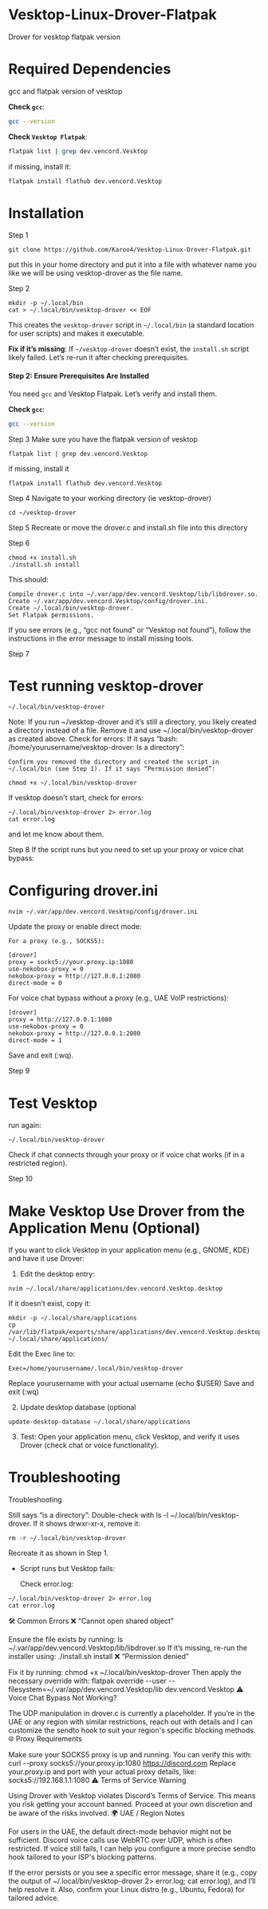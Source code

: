 # Vesktop-Linux-Drover-Flatpak
Drover for vesktop flatpak version

# Required Dependencies
gcc and flatpak version of vesktop

**Check `gcc`**:
```bash
gcc --version
```
**Check `Vesktop Flatpak`**:
```bash
flatpak list | grep dev.vencord.Vesktop
```
if missing, install it:
```bash
flatpak install flathub dev.vencord.Vesktop
```


# Installation
Step 1
```
git clone https://github.com/Karoo4/Vesktop-Linux-Drover-Flatpak.git
```
put this in your home directory and put it into a file with whatever name you like we will be using vesktop-drover as the file name.

Step 2
```
mkdir -p ~/.local/bin
cat > ~/.local/bin/vesktop-drover << EOF
```
This creates the `vesktop-drover` script in `~/.local/bin` (a standard location for user scripts) and makes it executable.

 **Fix if it’s missing**:
If `~/vesktop-drover` doesn’t exist, the `install.sh` script likely failed. Let’s re-run it after checking prerequisites.

#### Step 2: Ensure Prerequisites Are Installed
You need `gcc` and Vesktop Flatpak. Let’s verify and install them.

 **Check `gcc`**:
```bash
gcc --version
```

Step 3
Make sure you have the flatpak version of vesktop
```
flatpak list | grep dev.vencord.Vesktop
```
if missing, install it
```
flatpak install flathub dev.vencord.Vesktop
```

Step 4
Navigate to your working directory (ie vesktop-drover)
```
cd ~/vesktop-drover
```

Step 5
Recreate or move the drover.c and install.sh file into this directory

Step 6
```
chmod +x install.sh
./install.sh install
```
This should:

    Compile drover.c into ~/.var/app/dev.vencord.Vesktop/lib/libdrover.so.
    Create ~/.var/app/dev.vencord.Vesktop/config/drover.ini.
    Create ~/.local/bin/vesktop-drover.
    Set Flatpak permissions.
If you see errors (e.g., “gcc not found” or “Vesktop not found”), follow the instructions in the error message to install missing tools.

Step 7
# Test running vesktop-drover
```
~/.local/bin/vesktop-drover
```
Note: If you run ~/vesktop-drover and it’s still a directory, you likely created a directory instead of a file. Remove it and use ~/.local/bin/vesktop-drover as created above.
Check for errors: If it says “bash: /home/yourusername/vesktop-drover: Is a directory”:

    Confirm you removed the directory and created the script in ~/.local/bin (see Step 1). If it says “Permission denied”:
```
chmod +x ~/.local/bin/vesktop-drover
```
If vesktop doesn't start, check for errors:
```
~/.local/bin/vesktop-drover 2> error.log
cat error.log
```
and let me know about them.

Step 8
If the script runs but you need to set up your proxy or voice chat bypass:
# Configuring drover.ini
```
nvim ~/.var/app/dev.vencord.Vesktop/config/drover.ini
```
Update the proxy or enable direct mode:

    For a proxy (e.g., SOCKS5):
```
[drover]
proxy = socks5://your.proxy.ip:1080
use-nekobox-proxy = 0
nekobox-proxy = http://127.0.0.1:2080
direct-mode = 0
```
For voice chat bypass without a proxy (e.g., UAE VoIP restrictions):

```
[drover]
proxy = http://127.0.0.1:1080
use-nekobox-proxy = 0
nekobox-proxy = http://127.0.0.1:2080
direct-mode = 1
```
Save and exit (:wq).

Step 9
# Test Vesktop
run again:
```
~/.local/bin/vesktop-drover
```
Check if chat connects through your proxy or if voice chat works (if in a restricted region).

Step 10
# Make Vesktop Use Drover from the Application Menu (Optional)
If you want to click Vesktop in your application menu (e.g., GNOME, KDE) and have it use Drover:

1. Edit the desktop entry:
```
nvim ~/.local/share/applications/dev.vencord.Vesktop.desktop
```
If it doesn’t exist, copy it:
```
mkdir -p ~/.local/share/applications
cp /var/lib/flatpak/exports/share/applications/dev.vencord.Vesktop.desktop ~/.local/share/applications/
```
Edit the Exec line to:
```
Exec=/home/yourusername/.local/bin/vesktop-drover
```
Replace yourusername with your actual username (echo $USER) Save and exit (:wq)

2. Update desktop database (optional
```
update-desktop-database ~/.local/share/applications
```
3. Test: Open your application menu, click Vesktop, and verify it uses Drover (check chat or voice functionality).

# Troubleshooting
Troubleshooting

Still says “is a directory”:
    Double-check with ls -l ~/.local/bin/vesktop-drover. If it shows drwxr-xr-x, remove it:
```
rm -r ~/.local/bin/vesktop-drover
```
Recreate it as shown in Step 1.

* Script runs but Vesktop fails:

    Check error.log:
```
~/.local/bin/vesktop-drover 2> error.log
cat error.log
```
  
🛠️ Common Errors
❌ “Cannot open shared object”

Ensure the file exists by running:
ls ~/.var/app/dev.vencord.Vesktop/lib/libdrover.so
If it’s missing, re-run the installer using:
./install.sh install
❌ “Permission denied”

Fix it by running:
chmod +x ~/.local/bin/vesktop-drover
Then apply the necessary override with:
flatpak override --user --filesystem=~/.var/app/dev.vencord.Vesktop/lib dev.vencord.Vesktop
⚠️ Voice Chat Bypass Not Working?

The UDP manipulation in drover.c is currently a placeholder. If you’re in the UAE or any region with similar restrictions, reach out with details and I can customize the sendto hook to suit your region's specific blocking methods.
🌐 Proxy Requirements

Make sure your SOCKS5 proxy is up and running. You can verify this with:
curl --proxy socks5://your.proxy.ip:1080 https://discord.com
Replace your.proxy.ip and port with your actual proxy details, like: socks5://192.168.1.1:1080
⚠️ Terms of Service Warning

Using Drover with Vesktop violates Discord’s Terms of Service. This means you risk getting your account banned. Proceed at your own discretion and be aware of the risks involved.
🌍 UAE / Region Notes

For users in the UAE, the default direct-mode behavior might not be sufficient. Discord voice calls use WebRTC over UDP, which is often restricted. If voice still fails, I can help you configure a more precise sendto hook tailored to your ISP's blocking patterns.

If the error persists or you see a specific error message, share it (e.g., copy the output of ~/.local/bin/vesktop-drover 2> error.log; cat error.log), and I’ll help resolve it. Also, confirm your Linux distro (e.g., Ubuntu, Fedora) for tailored advice.
